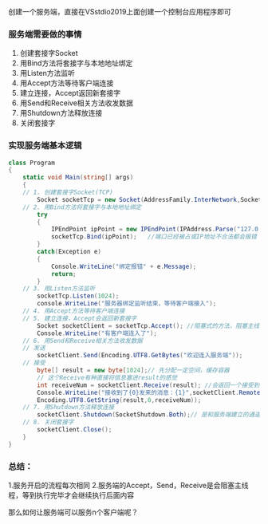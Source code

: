  创建一个服务端，直接在VSstdio2019上面创建一个控制台应用程序即可
 
### 服务端需要做的事情
1. 创建套接字Socket
2. 用Bind方法将套接字与本地地址绑定
3. 用Listen方法监听
4. 用Accept方法等待客户端连接
5. 建立连接，Accept返回新套接字
6. 用Send和Receive相关方法收发数据
7. 用Shutdown方法释放连接
8. 关闭套接字
### 实现服务端基本逻辑
```C#
class Program
{
	static void Main(string[] args)
	{
	// 1. 创建套接字Socket(TCP)
		Socket socketTcp = new Socket(AddressFamily.InterNetwork,SocketType.Stream,ProtocolType.Tcp);
	// 2. 用Bind方法将套接字与本地地址绑定
		try
		{
			IPEndPoint ipPoint = new IPEndPoint(IPAddress.Parse("127.0.0.1"),8080);
			socketTcp.Bind(ipPoint);   //端口已经被占或IP地址不合法都会报错			
		}
		catch(Exception e)
		{
			Console.WriteLine("绑定报错" + e.Message);
			return;
		}
	// 3. 用Listen方法监听
		socketTcp.Listen(1024);
		console.WriteLine("服务器绑定监听结束，等待客户端接入");
	// 4. 用Accept方法等待客户端连接
	// 5. 建立连接，Accept会返回新套接字
		Socket socketClient = socketTcp.Accept(); //阻塞式的方法，阻塞主线程直到连接上。
		Console.WriteLine("有客户端连入了");
	// 6. 用Send和Receive相关方法收发数据
	// 发送
		socketClient.Send(Encoding.UTF8.GetBytes("欢迎连入服务端"));
	// 接受
		byte[] result = new byte[1024];// 先分配一定空间，缓存容器
		// 这个Receive有种直接将信息塞进result的感觉
		int receiveNum = socketClient.Receive(result); //会返回一个接受到的字节数
		Console.WriteLine("接收到了{0}发来的消息：{1}",socketClient.RemoteEndPoint.ToString(),
		Encoding.UTF8.GetString(result,0,receiveNum));
	// 7. 用Shutdown方法释放连接
		socketClient.Shutdown(SocketShutdown.Both);// 是和服务端建立的通道
	// 8. 关闭套接字
		socketClient.Close();
	}
}
```
### 总结：
1.服务开启的流程每次相同
2.服务端的Accept，Send，Receive是会阻塞主线程，等到执行完毕才会继续执行后面内容

那么如何让服务端可以服务n个客户端呢？